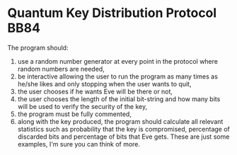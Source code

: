 # Quantum Key Distribution Protocol BB84
The program should:  
1. use a random number generator at every point in the protocol where random numbers are needed, 
2. be interactive allowing the user to run the program as many times as he/she likes and only stopping when the user wants to quit, 
3. the user chooses if he wants Eve will be there or not, 
4. the user chooses the length of the initial bit-string and how many bits will be used to verify the security of the key, 
5. the program must be fully commented, 
6. along with the key produced, the program should calculate all relevant statistics such as probability that the key is compromised, percentage of discarded bits and percentage of bits that Eve gets. These are just some examples, I'm sure you can think of more.
